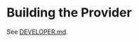 # Building the Provider

See [DEVELOPER.md](https://github.com/aoshfan/terraform-provider-customazurerm/blob/main/DEVELOPER.md).
